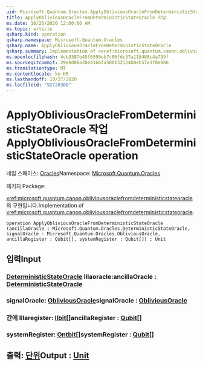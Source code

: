 ```yaml
---
uid: Microsoft.Quantum.Oracles.ApplyObliviousOracleFromDeterministicStateOracle
title: ApplyObliviousOracleFromDeterministicStateOracle 작업
ms.date: 10/26/2020 12:00:00 AM
ms.topic: article
qsharp.kind: operation
qsharp.namespace: Microsoft.Quantum.Oracles
qsharp.name: ApplyObliviousOracleFromDeterministicStateOracle
qsharp.summary: Implementation of <xref:microsoft.quantum.canon.obliviousoraclefromdeterministicstateoracle>.
ms.openlocfilehash: 4cb9387e45f6399eb7c06fdc37a118488c4a799f
ms.sourcegitcommit: 29e0d88a30e4166fa580132124b0eb57e1f0e986
ms.translationtype: MT
ms.contentlocale: ko-KR
ms.lasthandoff: 10/27/2020
ms.locfileid: "92720308"
---
```

# <a name="applyobliviousoraclefromdeterministicstateoracle-operation"></a><span data-ttu-id="7a837-102">ApplyObliviousOracleFromDeterministicStateOracle 작업</span><span class="sxs-lookup"><span data-stu-id="7a837-102">ApplyObliviousOracleFromDeterministicStateOracle operation</span></span>

<span data-ttu-id="7a837-103">네임 스페이스: [Oracles](xref:Microsoft.Quantum.Oracles)</span><span class="sxs-lookup"><span data-stu-id="7a837-103">Namespace: [Microsoft.Quantum.Oracles](xref:Microsoft.Quantum.Oracles)</span></span>

<span data-ttu-id="7a837-104">패키지 [](https://nuget.org/packages/)</span><span class="sxs-lookup"><span data-stu-id="7a837-104">Package: [](https://nuget.org/packages/)</span></span>


<span data-ttu-id="7a837-105"><xref:microsoft.quantum.canon.obliviousoraclefromdeterministicstateoracle>의 구현입니다.</span><span class="sxs-lookup"><span data-stu-id="7a837-105">Implementation of <xref:microsoft.quantum.canon.obliviousoraclefromdeterministicstateoracle>.</span></span>

```qsharp
operation ApplyObliviousOracleFromDeterministicStateOracle (ancillaOracle : Microsoft.Quantum.Oracles.DeterministicStateOracle, signalOracle : Microsoft.Quantum.Oracles.ObliviousOracle, ancillaRegister : Qubit[], systemRegister : Qubit[]) : Unit
```


## <a name="input"></a><span data-ttu-id="7a837-106">입력</span><span class="sxs-lookup"><span data-stu-id="7a837-106">Input</span></span>

### <a name="ancillaoracle--deterministicstateoracle"></a><span data-ttu-id="7a837-107">[DeterministicStateOracle](xref:Microsoft.Quantum.Oracles.DeterministicStateOracle) Illaoracle:</span><span class="sxs-lookup"><span data-stu-id="7a837-107">ancillaOracle : [DeterministicStateOracle](xref:Microsoft.Quantum.Oracles.DeterministicStateOracle)</span></span>




### <a name="signaloracle--obliviousoracle"></a><span data-ttu-id="7a837-108">signalOracle: [ObliviousOracle](xref:Microsoft.Quantum.Oracles.ObliviousOracle)</span><span class="sxs-lookup"><span data-stu-id="7a837-108">signalOracle : [ObliviousOracle](xref:Microsoft.Quantum.Oracles.ObliviousOracle)</span></span>




### <a name="ancillaregister--qubit"></a><span data-ttu-id="7a837-109">간에 Illaregister: [Ilbit](xref:microsoft.quantum.lang-ref.qubit)[]</span><span class="sxs-lookup"><span data-stu-id="7a837-109">ancillaRegister : [Qubit](xref:microsoft.quantum.lang-ref.qubit)[]</span></span>




### <a name="systemregister--qubit"></a><span data-ttu-id="7a837-110">systemRegister: [Ontbit](xref:microsoft.quantum.lang-ref.qubit)[]</span><span class="sxs-lookup"><span data-stu-id="7a837-110">systemRegister : [Qubit](xref:microsoft.quantum.lang-ref.qubit)[]</span></span>





## <a name="output--unit"></a><span data-ttu-id="7a837-111">출력: [단위](xref:microsoft.quantum.lang-ref.unit)</span><span class="sxs-lookup"><span data-stu-id="7a837-111">Output : [Unit](xref:microsoft.quantum.lang-ref.unit)</span></span>

